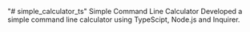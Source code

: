 "# simple_calculator_ts" 
Simple Command Line Calculator
Developed a simple command line calculator using TypeScipt, Node.js and Inquirer.
